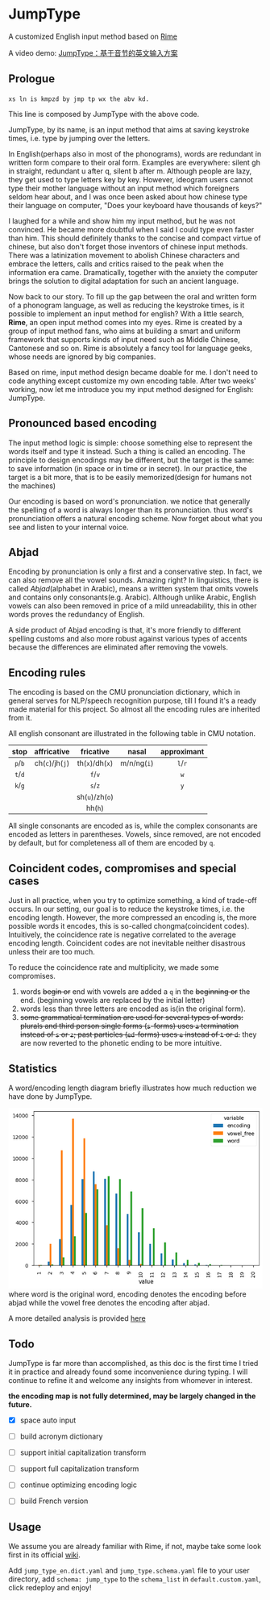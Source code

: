 # JumpType

A customized English input method based on [Rime](https://rime.im/)

A video demo: [JumpType：基于音节的英文输入方案](https://www.bilibili.com/video/BV1nA41197x6/?share_source=copy_web&vd_source=cd8f52b3a67ef0e85985b32a4f622eef)

## Prologue

`xs ln is kmpzd by jmp tp wx the abv kd.`

This line is composed by JumpType with the above code.

JumpType, by its name, is an input method that aims at saving keystroke times, i.e. type by jumping over the letters.

In English(perhaps also in most of the phonograms), words are redundant in written form compare to their oral form. Examples are everywhere: silent gh in straight, redundant u after q, silent b after m. Although people are lazy, they get used to type letters key by key. However, ideogram users cannot type their mother language without an input method which foreigners seldom hear about, and I was once been asked about how chinese type their language on computer, "Does your keyboard have thousands of keys?"

I laughed for a while and show him my input method, but he was not convinced. He became more doubtful when I said I could type even faster than him. This should definitely thanks to the concise and compact virtue of chinese, but also don't forget those inventors of chinese input methods. There was a latinization movement to abolish Chinese characters and embrace the letters, calls and critics raised to the peak when the information era came. Dramatically, together with the anxiety the computer brings the solution to digital adaptation for such an ancient language.

Now back to our story. To fill up the gap between the oral and written form of a phonogram language, as well as reducing the keystroke times, is it possible to implement an input method for english? With a little search, **Rime**, an open input method comes into my eyes. Rime is created by a group of input method fans, who aims at building a smart and uniform framework that supports kinds of input need such as Middle Chinese, Cantonese and so on. Rime is absolutely a fancy tool for language geeks, whose needs are ignored by big companies.

Based on rime, input method design became doable for me. I don't need to code anything except customize my own encoding table. After two weeks' working, now let me introduce you my input method designed for English: JumpType.

## Pronounced based encoding

The input method logic is simple: choose something else to represent the words itself and type it instead. Such a thing is called an encoding. The principle to design encodings may be different, but the target is the same: to save information (in space or in time or in secret). In our practice, the target is a bit more, that is to be easily memorized(design for humans not the machines)

Our encoding is based on word's pronunciation. we notice that generally the spelling of a word is always longer than its pronunciation. thus word's pronunciation offers a natural encoding scheme. Now forget about what you see and listen to your internal voice.

## Abjad

Encoding by pronunciation is only a first and a conservative step. In fact, we can also remove all the vowel sounds. Amazing right? In linguistics, there is called _Abjad_(alphabet in Arabic), means a written system that omits vowels and contains only consonants(e.g. Arabic). Although unlike Arabic, English vowels can also been removed in price of a mild unreadability, this in other words proves the redundancy of English.

A side product of Abjad encoding is that, it's more friendly to different spelling customs and also more robust against various types of accents because the differences are eliminated after removing the vowels.

## Encoding rules

The encoding is based on the CMU pronunciation dictionary, which in general serves for NLP/speech recognition purpose, till I found it's a ready made material for this project. So almost all the encoding rules are inherited from it.

All english consonant are illustrated in the following table in CMU notation.

|  stop   |   affricative   |    fricative    |    nasal    | approximant |
| :-----: | :-------------: | :-------------: | :---------: | :---------: |
| `p`/`b` | ch(`c`)/jh(`j`) | th(`x`)/dh(`x`) | m/n/ng(`i`) |   `l`/`r`   |
| `t`/`d` |                 |     `f`/`v`     |             |     `w`     |
| `k`/`g` |                 |     `s`/`z`     |             |     `y`     |
|         |                 | sh(`u`)/zh(`o`) |             |             |
|         |                 |     hh(`h`)     |             |             |

All single consonants are encoded as is, while the complex consonants are encoded as letters in parentheses. Vowels, since removed, are not encoded by default, but for completeness all of them are encoded by `q`.

## Coincident codes, compromises and special cases

Just in all practice, when you try to optimize something, a kind of trade-off occurs. In our setting, our goal is to reduce the keystroke times, i.e. the encoding length. However, the more compressed an encoding is, the more possible words it encodes, this is so-called chongma(coincident codes). Intuitively, the coincidence rate is negative correlated to the average encoding length. Coincident codes are not inevitable neither disastrous unless their are too much.

To reduce the coincidence rate and multiplicity, we made some compromises.

1. words ~~begin or~~ end with vowels are added a `q` in the ~~beginning or~~ the end. (beginning vowels are replaced by the initial letter)
2. words less than three letters are encoded as is(in the original form).
3. ~~some grammatical termination are used for several types of words: plurals and third person single forms (`s`-forms) uses `a` termination instead of `s` or `z`; past particles (`ed`-forms) uses `e` instead of `t` or `d`.~~ they are now reverted to the phonetic ending to be more intuitive.

## Statistics

A word/encoding length diagram briefly illustrates how much reduction we have done by JumpType.

<img src='./preprocessing/encoding comparison.png'>
where word is the original word, encoding denotes the encoding before abjad while the vowel free denotes the encoding after abjad.

A more detailed analysis is provided [here](./preprocessing/dicts/encoding_syllabi.ipynb)

## Todo

JumpType is far more than accomplished, as this doc is the first time I tried it in practice and already found some inconvenience during typing. I will continue to refine it and welcome any insights from whomever in interest.

**the encoding map is not fully determined, may be largely changed in the future.**

- [x] space auto input
- [ ] build acronym dictionary
- [ ] support initial capitalization transform
- [ ] support full capitalization transform

- [ ] continue optimizing encoding logic

- [ ] build French version

## Usage

We assume you are already familiar with Rime, if not, maybe take some look first in its official [wiki](https://github.com/rime/home/wiki).

Add `jump_type_en.dict.yaml` and `jump_type.schema.yaml` file to your user directory, add `schema: jump_type` to the `schema_list` in `default.custom.yaml`, click redeploy and enjoy!

